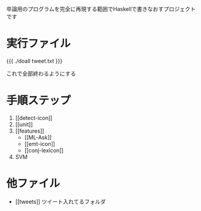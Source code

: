卒論用のプログラムを完全に再現する範囲でHaskellで書きなおすプロジェクトです

# 実行ファイル

{{{
./doall tweet.txt
}}}

これで全部終わるようにする

# 手順ステップ

1. [[detect-icon]]
2. [[unit]]
3. [[features]]
    - [[ML-Ask]]
    - [[emt-icon]]
    - [[conj-lexicon]]
6. SVM

# 他ファイル

* [[tweets]]
ツイート入れてるフォルダ
